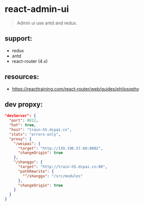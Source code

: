 # react-admin-ui
> Admin ui use antd and redux.

## support:
+ redux
+ antd
+ react-router (4.x)

## resources:
+ https://reacttraining.com/react-router/web/guides/philosophy

## dev propxy:
```json
"devServer": {
  "port": 8812,
  "hot": true,
  "host": "train-h5.dcpai.cn",
  "stats": "errors-only",
  "proxy": {
    "/weipai": {
      "target": "http://139.196.57.60:8082",
      "changeOrigin": true
    },
    "/shanggu": {
      "target": "http://train-h5.dcpai.cn:80",
      "pathRewrite": {
        "^/shanggu": "/src/modules"
      },
      "changeOrigin": true
    }
  }
}
```
